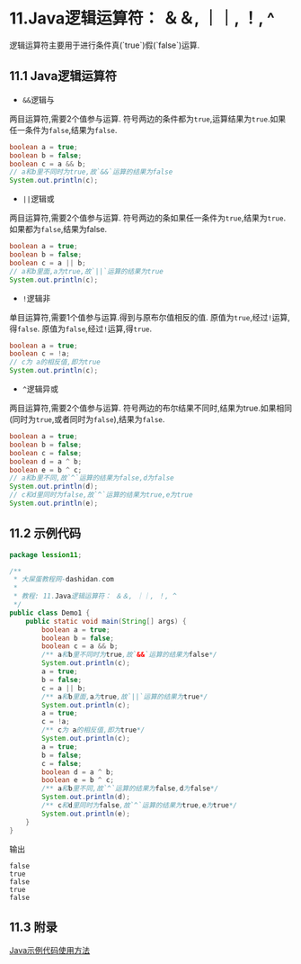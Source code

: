 11.Java逻辑运算符： ＆＆, ｜｜, ！, ^
===

<div class="jumbotron">
<p>逻辑运算符主要用于进行条件真(`true`)假(`false`)运算.</p>  
</div>

11.1 Java逻辑运算符
---

* `&&`逻辑与

两目运算符,需要2个值参与运算.
符号两边的条件都为`true`,运算结果为`true`.如果任一条件为`false`,结果为`false`.
```java
boolean a = true;
boolean b = false;
boolean c = a && b;
// a和b里不同时为true,故`&&`运算的结果为false
System.out.println(c);
```

* `||`逻辑或

两目运算符,需要2个值参与运算.
符号两边的条如果任一条件为`true`,结果为`true`.如果都为`false`,结果为false.
```java
boolean a = true;
boolean b = false;
boolean c = a || b;
// a和b里面,a为true,故`||`运算的结果为true
System.out.println(c);
```

* `!`逻辑非

单目运算符,需要1个值参与运算.得到与原布尔值相反的值.
原值为`true`,经过`!`运算,得`false`.
原值为`false`,经过`!`运算,得`true`.

```java
boolean a = true;
boolean c = !a;
// c为 a的相反值,即为true
System.out.println(c);
```

* `^`逻辑异或

两目运算符,需要2个值参与运算.
符号两边的布尔结果不同时,结果为true.如果相同(同时为`true`,或者同时为`false`),结果为`false`.
```java
boolean a = true;
boolean b = false;
boolean c = false;
boolean d = a ^ b;
boolean e = b ^ c;
// a和b里不同,故`^`运算的结果为false,d为false
System.out.println(d);
// c和d里同时为false,故`^`运算的结果为true,e为true
System.out.println(e);
```

11.2 示例代码
---

```java
package lession11;

/**
 * 大屎蛋教程网-dashidan.com
 *
 * 教程: 11.Java逻辑运算符： ＆＆, ｜｜, ！, ^
 */
public class Demo1 {
    public static void main(String[] args) {
        boolean a = true;
        boolean b = false;
        boolean c = a && b;
        /** a和b里不同时为true,故`&&`运算的结果为false*/
        System.out.println(c);
        a = true;
        b = false;
        c = a || b;
        /** a和b里面,a为true,故`||`运算的结果为true*/
        System.out.println(c);
        a = true;
        c = !a;
        /** c为 a的相反值,即为true*/
        System.out.println(c);
        a = true;
        b = false;
        c = false;
        boolean d = a ^ b;
        boolean e = b ^ c;
        /** a和b里不同,故`^`运算的结果为false,d为false*/
        System.out.println(d);
        /** c和d里同时为false,故`^`运算的结果为true,e为true*/
        System.out.println(e);
    }
}
```
输出

	false
	true
	false
	true
	false
	
11.3 附录
---

[Java示例代码使用方法](http://localhost/article/java/addenda/Java示例代码使用方法.html)